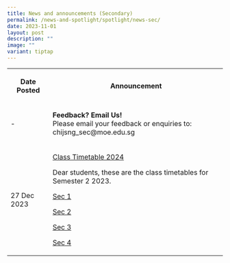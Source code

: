 ```yaml
---
title: News and announcements (Secondary)
permalink: /news-and-spotlight/spotlight/news-sec/
date: 2023-11-01
layout: post
description: ""
image: ""
variant: tiptap
---
```

<table><tbody><tr><th rowspan="1" colspan="1"><p>Date Posted</p></th><th rowspan="1" colspan="1"><p>Announcement</p></th></tr><tr><td rowspan="1" colspan="1"><p>-</p></td><td rowspan="1" colspan="1"><p><strong>Feedback? Email Us!</strong><br>Please email your feedback or enquiries to: chijsng_sec@moe.edu.sg</p></td></tr><tr><td rowspan="1" colspan="1"><p>27 Dec 2023</p></td><td rowspan="1" colspan="1"><p><u>Class Timetable 2024</u><br></p><p>Dear students, these are the class timetables for Semester 2 2023.<br></p><p><a href="/files/PDF%20for%20announcements/Secondary/Timetable/sec%201%20sem%202%20timetable.pdf" rel="noopener noreferrer nofollow" target="_blank">Sec 1</a></p><p><a href="/files/PDF%20for%20announcements/Secondary/Timetable/sec%202%20sem%202%20timetable.pdf" rel="noopener noreferrer nofollow" target="_blank">Sec 2</a></p><p><a href="/files/PDF%20for%20announcements/Secondary/Timetable/sec%203%20sem%202%20timetable.pdf" rel="noopener noreferrer nofollow" target="_blank">Sec 3</a></p><p><a href="/files/PDF%20for%20announcements/Secondary/Timetable/sec%204%20sem%202%20timetable.pdf" rel="noopener noreferrer nofollow" target="_blank">Sec 4</a></p></td></tr></tbody></table><p></p>